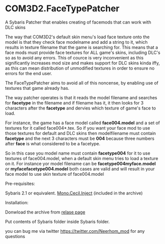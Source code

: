 # COM3D2.FaceTypePatcher
A Sybaris Patcher that enables creating of facemods that can work with DLC skins

The way that COM3D2's default skin menu's load face texture onto the model is that they check face modelname and add a string to it, which results in texture filename that the game is searching for. This means that a face mods must provide face textures for ALL game's skins, including DLC's so as to avoid any errors. This of cource is very inconvenient as this significantly increases mod size and makes support for DLC skins kinda iffy, as this can mean distribution of unmodified textures in order to ensure no errors for the end user.

The FaceTypePatcher aims to avoid all of this noncense, by enabling use of textures that game already has.

The way patcher operates is that it reads the model filename and searches for **facetype** in the filename and if filename has it, it then looks for 3 characters after the **facetype** and dervies which texture of game's face to load.

For instance, the game has a face model called  **face004.model** and a set of textures for it called face004*.tex.
So if you want your face mod to use those textures for default and DLC skins then modelfilename must contain **facetype** and the next 3 characters must be **004** because three numbers after **face** is what considered to be a facetype.

So in this case you model name must contain **facetype004** for it to use textures of face004.model, when a default skin menu tries to load a texture on it. For instance yor model filename can be **facetype004myface.model** or **myfacefacetype004.model** both cases are valid and will result in your face model to use skin texture of face004.model

Pre-requisites:

Sybaris 2.1 or equivalent.
[Mono.Cecil.Inject](https://github.com/denikson/Mono.Cecil.Inject/releases)  (included in the archive)

Installation:

Donwload the archive from [relase page](https://github.com/Neerhom/COM3D2.FaceTypePatcher/releases)

Put contents of Sybaris folder inside Sybaris folder.

you can bug me via twitter https://twitter.com/Neerhom_mod for any questions
